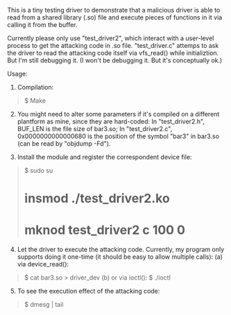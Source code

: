 This is a tiny testing driver to demonstrate that a malicious driver is able to 
read from a shared library (.so) file and execute pieces of functions in it
via calling it from the buffer.

Currently please only use "test_driver2", which interact with a user-level 
process to get the attacking code in .so file.
"test_driver.c" attemps to ask the driver to read the attacking code itself
via vfs_read() while initializtion. But I'm still debugging it. (I won't be
debugging it. But it's conceptually ok.)

Usage:

1. Compilation:
  >$ Make

2. You might need to alter some parameters if it's compiled on a different
   plantform as mine, since they are hard-coded:
   In "test_driver2.h", BUF_LEN is the file size of bar3.so;
   In "test_driver2.c", 0x0000000000000680 is the position of the symbol "bar3"
       in bar3.so (can be read by "objdump -Fd").

3. Install the module and register the correspondent device file:
  >$ sudo su
  ># insmod ./test_driver2.ko
  ># mknod test_driver2 c 100 0

4. Let the driver to execute the attacking code. Currently, my program only
   supports doing it one-time (it should be easy to allow multiple calls):
  (a) via device_read():
  >$ cat bar3.so > driver_dev
  (b) or via ioctl():
  >$ ./ioctl

5. To see the execution effect of the attacking code:
  >$ dmesg | tail
